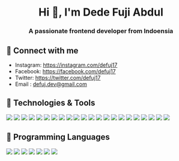 <h1 align="center">Hi 👋, I'm Dede Fuji Abdul</h1>
<h3 align="center">A passionate frontend developer from Indoensia</h3>

## 🔭 Connect with me 
<!-- ![](https://img.shields.io/badge/Instagram-E4405F?style=flat&logo=instagram&logoColor=white) -->
- Instagram: https://instagram.com/defuj17
- Facebook: https://facebook.com/defuj17
- Twitter: https://twitter.com/defuj17
- Email : [defuj.dev@gmail.com](mailto:defuj.dev@gmail.com)


## 🔧 Technologies & Tools
![](https://img.shields.io/badge/Git-informational?style=flat&logo=git&logoColor=white&color=6aa6f8)
![](https://img.shields.io/badge/Postman-informational?style=flat&logo=postman&logoColor=white&color=6aa6f8)
![](https://img.shields.io/badge/Wordpress-informational?style=flat&logo=wordpress&logoColor=white&color=6aa6f8)
![](https://img.shields.io/badge/CodeMagic-informational?style=flat&logo=codemagic&logoColor=white&color=6aa6f8)
![](https://img.shields.io/badge/Docker-informational?style=flat&logo=docker&logoColor=white&color=6aa6f8)
![](https://img.shields.io/badge/Firebase-informational?style=flat&logo=firebase&logoColor=white&color=6aa6f8)
![](https://img.shields.io/badge/Google_Cloud-informational?style=flat&logo=googlecloud&logoColor=white&color=6aa6f8)
![](https://img.shields.io/badge/AWS-informational?style=flat&logo=amazonaws&logoColor=white&color=6aa6f8)
![](https://img.shields.io/badge/Amazon_S3-informational?style=flat&logo=amazons3&logoColor=white&color=6aa6f8)
![](https://img.shields.io/badge/MongoDB-informational?style=flat&logo=mongodb&logoColor=white&color=6aa6f8)
![](https://img.shields.io/badge/MySQL-informational?style=flat&logo=mysql&logoColor=white&color=6aa6f8)
![](https://img.shields.io/badge/VS_Code-informational?style=flat&logo=visual-studio-code&logoColor=white&color=6aa6f8)
![](https://img.shields.io/badge/Android-Studio?style=flat&logo=android-studio&logoColor=white&color=6aa6f8)
![](https://img.shields.io/badge/Next.Js-informational?style=flat&logo=next.js&logoColor=white&color=6aa6f8)
![](https://img.shields.io/badge/Vue.Js-informational?style=flat&logo=vue.js&logoColor=white&color=6aa6f8)
![](https://img.shields.io/badge/Flutter-informational?style=flat&logo=flutter&logoColor=white&color=6aa6f8)
![](https://img.shields.io/badge/React_Native-informational?style=flat&logo=react&logoColor=white&color=6aa6f8)
![](https://img.shields.io/badge/React_JS-informational?style=flat&logo=react&logoColor=white&color=6aa6f8)
![](https://img.shields.io/badge/NodeJs-informational?style=flat&logo=node.js&logoColor=white&color=6aa6f8)
![](https://img.shields.io/badge/Spring_Boot-informational?style=flat&logo=spring&logoColor=white&color=6aa6f8)
![](https://img.shields.io/badge/Bootstrap-informational?style=flat&logo=Bootstrap&logoColor=white&color=6aa6f8)
![](https://img.shields.io/badge/Tailwindcss-informational?style=flat&logo=tailwindcss&logoColor=white&color=6aa6f8)

## 🔧 Programming Languages
![](https://img.shields.io/badge/Java-informational?style=flat&logo=oracle&logoColor=white&color=6aa6f8)
![](https://img.shields.io/badge/JavaScript-informational?style=flat&logo=javascript&logoColor=white&color=6aa6f8)
![](https://img.shields.io/badge/Typescript-informational?style=flat&logo=typescript&logoColor=white&color=6aa6f8)
![](https://img.shields.io/badge/PHP-informational?style=flat&logo=php&logoColor=white&color=6aa6f8)
![](https://img.shields.io/badge/Kotlin-informational?style=flat&logo=kotlin&logoColor=white&color=6aa6f8)
![](https://img.shields.io/badge/Dart-informational?style=flat&logo=dart&logoColor=white&color=6aa6f8)
![](https://img.shields.io/badge/GO-informational?style=flat&logo=go&logoColor=white&color=6aa6f8)


